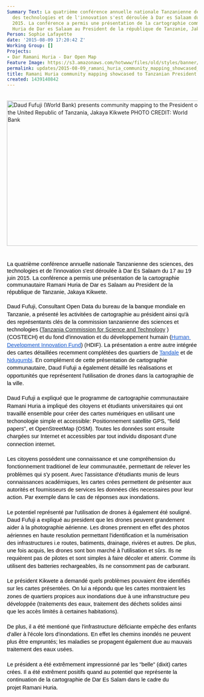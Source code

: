 ```yaml
---
Summary Text: La quatrième conférence annuelle nationale Tanzanienne des sciences,
  des technologies et de l'innovation s'est déroulée à Dar es Salaam du 17 au 19 juin
  2015. La conférence a permis une présentation de la cartographie communautaire Ramani
  Huria de Dar es Salaam au President de la république de Tanzanie, Jakaya Kikwete.
Person: Sophie Lafayette
date: '2015-08-09 17:20:42 Z'
Working Group: []
Projects:
- Dar Ramani Huria - Dar Open Map
Feature Image: https://s3.amazonaws.com/hotwww/files/old/styles/banner/public/CIQ2a_CXAAAdvcq-1024x768.jpg
permalink: updates/2015-08-09_ramani_huria_community_mapping_showcased_to_tanzanian_president_jakaya_kikwete
title: Ramani Huria community mapping showcased to Tanzanian President Jakaya Kikwete
created: 1439140842
---
```

<p style="line-height: 1.38; margin-top: 0pt; margin-bottom: 0pt;" dir="ltr">&nbsp;</p><p style="line-height: 1.38; margin-top: 0pt; margin-bottom: 0pt;" dir="ltr"><img src="http://ramanihuria.org/wp-content/uploads/2015/07/CIQ2a_CXAAAdvcq-1024x768.jpg" alt="Daud Fufuji (World Bank) presents community mapping to the President of the United Republic of Tanzania, Jakaya Kikwete PHOTO CREDIT: World Bank" width="512" height="384"></p><p style="line-height: 1.38; margin-top: 0pt; margin-bottom: 0pt;" dir="ltr">&nbsp;</p><p style="line-height: 1.38; margin-top: 0pt; margin-bottom: 0pt;" dir="ltr">&nbsp;</p><p style="line-height: 1.38; margin-top: 0pt; margin-bottom: 0pt;" dir="ltr"><font color="#000000" face="Arial"><span style="font-size: 14.6666660308838px; line-height: 18.3999996185303px; white-space: pre-wrap;">La quatrième conférence annuelle nationale Tanzanienne des sciences, des technologies et de l'innovation s'est déroulée à Dar Es Salaam du 17 au 19 juin 2015. La conférence a permis une présentation de la cartographie communautaire Ramani Huria de Dar es Salaam au President de la république de Tanzanie, Jakaya Kikwete.</span></font></p><p style="line-height: 1.38; margin-top: 0pt; margin-bottom: 0pt;" dir="ltr">&nbsp;</p><p style="line-height: 1.38; margin-top: 0pt; margin-bottom: 0pt;" dir="ltr"><span style="font-size: 14.666666666666666px; font-family: Arial; color: #000000; background-color: transparent; font-weight: normal; font-style: normal; font-variant: normal; text-decoration: none; vertical-align: baseline; white-space: pre-wrap;">Daud Fufuji, Consultant Open Data du bureau de la banque mondiale en Tanzanie, a présenté les activitées de cartographie au président ainsi qu'à des représentants clés de la commission tanzanienne des sciences et technologies (</span><span style="font-size: 14.666666666666666px; font-family: Arial; color: #1155cc; background-color: transparent; font-weight: normal; font-style: normal; font-variant: normal; text-decoration: underline; vertical-align: baseline; white-space: pre-wrap;"><a title="Tanzania commission for Science and Technology" href="http://www.costech.or.tz/" target="_blank">Tanzania Commission for Science and Technology</a></span><span style="font-size: 14.666666666666666px; font-family: Arial; color: #000000; background-color: transparent; font-weight: normal; font-style: normal; font-variant: normal; text-decoration: none; vertical-align: baseline; white-space: pre-wrap;"> )(COSTECH) et du fond d'innovation et du développement humain (</span><a href="http://www.hdif-tz.org/"><span style="font-size: 14.666666666666666px; font-family: Arial; color: #1155cc; background-color: transparent; font-weight: normal; font-style: normal; font-variant: normal; text-decoration: underline; vertical-align: baseline; white-space: pre-wrap;">Human Development Innovation Fund</span></a><span style="font-size: 14.666666666666666px; font-family: Arial; color: #000000; background-color: transparent; font-weight: normal; font-style: normal; font-variant: normal; text-decoration: none; vertical-align: baseline; white-space: pre-wrap;">) (HDIF). La présentation a entre autre intégrée des cartes détaillées recemment complétées des quartiers de </span><a href="http://ramanihuria.org/focuswards/ramani-tandale/"><span style="font-size: 14.666666666666666px; font-family: Arial; color: #1155cc; background-color: transparent; font-weight: normal; font-style: normal; font-variant: normal; text-decoration: underline; vertical-align: baseline; white-space: pre-wrap;">Tandale</span></a><span style="font-size: 14.666666666666666px; font-family: Arial; color: #000000; background-color: transparent; font-weight: normal; font-style: normal; font-variant: normal; text-decoration: none; vertical-align: baseline; white-space: pre-wrap;"> et de </span><a href="http://ramanihuria.org/focuswards/ramani-ndugumbi/"><span style="font-size: 14.666666666666666px; font-family: Arial; color: #1155cc; background-color: transparent; font-weight: normal; font-style: normal; font-variant: normal; text-decoration: underline; vertical-align: baseline; white-space: pre-wrap;">Ndugumbi</span></a><span style="font-size: 14.666666666666666px; font-family: Arial; color: #000000; background-color: transparent; font-weight: normal; font-style: normal; font-variant: normal; text-decoration: none; vertical-align: baseline; white-space: pre-wrap;">. En complément de cette présentation de cartographie communautaire, Daud Fufuji a également détaillé les réalisations et opportunités que représentent l'utilisation de drones dans la cartographie de la ville.</span></p><p style="line-height: 1.38; margin-top: 0pt; margin-bottom: 0pt;" dir="ltr">&nbsp;</p><p style="line-height: 1.38; margin-top: 0pt; margin-bottom: 0pt;" dir="ltr"><span style="font-size: 14.666666666666666px; font-family: Arial; color: #000000; background-color: transparent; font-weight: normal; font-style: normal; font-variant: normal; text-decoration: none; vertical-align: baseline; white-space: pre-wrap;">Daud Fufuji a expliqué que le programme de cartographie communautaire Ramani Huria a impliqué des citoyens et étudiants universitaires qui ont travaillé ensemble pour créer des cartes numériques en utilisant une techonologie simple et accessible: Positionnement satellite GPS, "field papers", et OpenStreetMap (OSM). Toutes les données sont ensuite chargées sur Internet et accessibles par tout individu disposant d'une connection internet. </span></p><p style="line-height: 1.38; margin-top: 0pt; margin-bottom: 0pt;" dir="ltr">&nbsp;</p><p style="line-height: 1.38; margin-top: 0pt; margin-bottom: 0pt;" dir="ltr"><span style="font-size: 14.666666666666666px; font-family: Arial; color: #000000; background-color: transparent; font-weight: normal; font-style: normal; font-variant: normal; text-decoration: none; vertical-align: baseline; white-space: pre-wrap;">Les citoyens possédent une connaissance et une compréhension du fonctionnement traditionel de leur communautée, permettant de relever les problèmes qui s'y posent. Avec l'assistance d'étudiants munis de leurs connaissances académiques, les cartes crées permettent de présenter aux autorités et fournisseurs de services les données clés necessaires pour leur action. Par exemple dans le cas de réponses aux inondations. </span></p><p style="line-height: 1.38; margin-top: 0pt; margin-bottom: 0pt;" dir="ltr">&nbsp;</p><p style="line-height: 1.38; margin-top: 0pt; margin-bottom: 0pt;" dir="ltr"><span style="font-size: 14.666666666666666px; font-family: Arial; color: #000000; background-color: transparent; font-weight: normal; font-style: normal; font-variant: normal; text-decoration: none; vertical-align: baseline; white-space: pre-wrap;">Le potentiel représenté par l'utilisation de drones à également été souligné. Daud Fufuji a expliqué au president que les drones peuvent grandement aider à la photographie aérienne. Les drones prennent en effet des photos aériennes en haute resolution permettant l'identification et la numérisation des infrastructures i.e routes, batiments, drainage, rivières et autres. De plus, une fois acquis, les drones sont bon marché à l'utilisation et sûrs. Ils ne requièrent pas de pilotes et sont simples à faire décoler et atterrir. Comme ils utilisent des batteries rechargeables, ils ne consomment pas de carburant.</span></p><p style="line-height: 1.38; margin-top: 0pt; margin-bottom: 0pt;" dir="ltr">&nbsp;</p><p style="line-height: 1.38; margin-top: 0pt; margin-bottom: 0pt;" dir="ltr"><span style="font-size: 14.666666666666666px; font-family: Arial; color: #000000; background-color: transparent; font-weight: normal; font-style: normal; font-variant: normal; text-decoration: none; vertical-align: baseline; white-space: pre-wrap;">Le président Kikwete a demandé quels problèmes pouvaient être identifiés sur les cartes présentées. On lui a répondu que les cartes montraient les zones de quartiers propices aux inondations due à une infranstructure&nbsp;</span><span style="color: #000000; font-family: Arial; font-size: 14.6666660308838px; line-height: 18.3999996185303px; white-space: pre-wrap;">peu développée (t</span><span style="color: #000000; font-family: Arial; font-size: 14.6666666666667px; white-space: pre-wrap; line-height: 1.38; background-color: transparent;">raitements des eaux, traitement des déchets solides ainsi </span></p><p style="line-height: 1.38; margin-top: 0pt; margin-bottom: 0pt;" dir="ltr"><span style="color: #000000; font-family: Arial; font-size: 14.6666666666667px; white-space: pre-wrap; line-height: 1.38; background-color: transparent;">que les accès limités à certaines habitations). </span></p><p style="line-height: 1.38; margin-top: 0pt; margin-bottom: 0pt;" dir="ltr">&nbsp;</p><p style="line-height: 1.38; margin-top: 0pt; margin-bottom: 0pt;" dir="ltr"><span style="color: #000000; font-family: Arial; font-size: 14.6666666666667px; white-space: pre-wrap; line-height: 1.38; background-color: transparent;">De plus, il a été mentioné que l'infrastructure déficiante empèche des enfants d'aller à l'école lors d'inondations. En effet les chemins inondés ne peuvent plus être empruntés; les maladies se propagent également due au mauvais traitement des eaux usées.</span></p><p style="line-height: 1.38; margin-top: 0pt; margin-bottom: 0pt;" dir="ltr">&nbsp;</p><p style="line-height: 1.38; margin-top: 0pt; margin-bottom: 0pt;" dir="ltr"><span style="font-size: 14.666666666666666px; font-family: Arial; color: #000000; background-color: transparent; font-weight: normal; font-style: normal; font-variant: normal; text-decoration: none; vertical-align: baseline; white-space: pre-wrap;">Le président a été extrêmement impressionné par les "belle" (dixit) cartes crées. Il a été extrêment positifs quand au potentiel que représente la continuation de la cartographie de Dar Es Salam dans le cadre du projet&nbsp;</span><span style="color: #000000; font-family: Arial; font-size: 14.6666660308838px; line-height: 18.3999996185303px; white-space: pre-wrap;">Ramani Huria</span><span style="color: #000000; font-family: Arial; font-size: 14.6666666666667px; white-space: pre-wrap; line-height: 1.38; background-color: transparent;">. </span></p>
